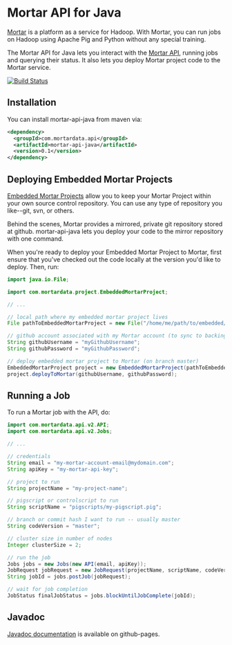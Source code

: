 # Mortar API for Java

[Mortar](http://www.mortardata.com/) is a platform as a service for Hadoop. With Mortar, you can run jobs on Hadoop using Apache Pig and Python without any special training.

The Mortar API for Java lets you interact with the [Mortar API](http://help.mortardata.com/reference/api/api_version_2), running jobs and querying their status.  It also lets you deploy Mortar project code to the Mortar service.

[![Build Status](https://travis-ci.org/mortardata/mortar-api-java.png?branch=master)](https://travis-ci.org/mortardata/mortar-api-java)

## Installation

You can install mortar-api-java from maven via:

```xml
<dependency>
  <groupId>com.mortardata.api</groupId>
  <artifactId>mortar-api-java</artifactId>
  <version>0.1</version>
</dependency>
```

## Deploying Embedded Mortar Projects

[Embedded Mortar Projects](http://help.mortardata.com/reference/mortar_project_reference/using_your_own_source_control) allow you to keep your Mortar Project within your own source control repository.  You can use any type of repository you like--git, svn, or others.

Behind the scenes, Mortar provides a mirrored, private git repository stored at github.  mortar-api-java lets you deploy your code to the mirror repository with one command.

When you're ready to deploy your Embedded Mortar Project to Mortar, first ensure that you've checked out the code locally at the version you'd like to deploy.  Then, run:

```java
import java.io.File;

import com.mortardata.project.EmbeddedMortarProject;

// ...

// local path where my embedded mortar project lives
File pathToEmbeddedMortarProject = new File("/home/me/path/to/embedded/mortar/project");

// github account associated with my Mortar account (to sync to backing github repo)
String githubUsername = "myGithubUsername";
String githubPassword = "myGithubPassword";

// deploy embedded mortar project to Mortar (on branch master)
EmbeddedMortarProject project = new EmbeddedMortarProject(pathToEmbeddedMortarProject);
project.deployToMortar(githubUsername, githubPassword);
```

## Running a Job

To run a Mortar job with the API, do:

```java
import com.mortardata.api.v2.API;
import com.mortardata.api.v2.Jobs;

// ...

// credentials
String email = "my-mortar-account-email@mydomain.com";
String apiKey = "my-mortar-api-key";

// project to run
String projectName = "my-project-name";

// pigscript or controlscript to run
String scriptName = "pigscripts/my-pigscript.pig";

// branch or commit hash I want to run -- usually master
String codeVersion = "master";

// cluster size in number of nodes
Integer clusterSize = 2;

// run the job
Jobs jobs = new Jobs(new API(email, apiKey));
JobRequest jobRequest = new JobRequest(projectName, scriptName, codeVersion, clusterSize);
String jobId = jobs.postJob(jobRequest);

// wait for job completion
JobStatus finalJobStatus = jobs.blockUntilJobComplete(jobId);
```

## Javadoc

[Javadoc documentation](http://mortardata.github.io/mortar-api-java) is available on github-pages.
